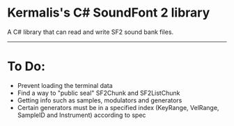 # Kermalis's C# SoundFont 2 library

A C# library that can read and write SF2 sound bank files.

----
# To Do:
* Prevent loading the terminal data
* Find a way to "public seal" SF2Chunk and SF2ListChunk
* Getting info such as samples, modulators and generators
* Certain generators must be in a specified index (KeyRange, VelRange, SampleID and Instrument) according to spec